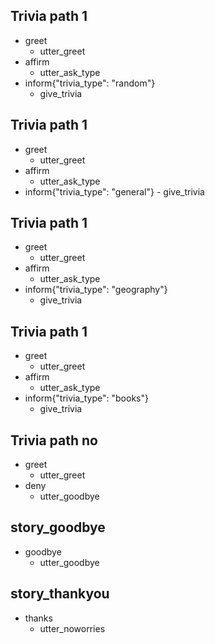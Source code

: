 ## Trivia path 1
* greet
    - utter_greet
* affirm
    - utter_ask_type
* inform{"trivia_type": "random"}
    - give_trivia

## Trivia path 1
* greet
    - utter_greet
* affirm
    - utter_ask_type
* inform{"trivia_type": "general"}
        - give_trivia

## Trivia path 1
* greet
    - utter_greet
* affirm
    - utter_ask_type
* inform{"trivia_type": "geography"}
    - give_trivia


## Trivia path 1
* greet
    - utter_greet
* affirm
    - utter_ask_type
* inform{"trivia_type": "books"}
    - give_trivia


## Trivia path no
* greet
    - utter_greet
* deny
    - utter_goodbye

## story_goodbye
* goodbye
    - utter_goodbye

## story_thankyou
* thanks
    - utter_noworries
